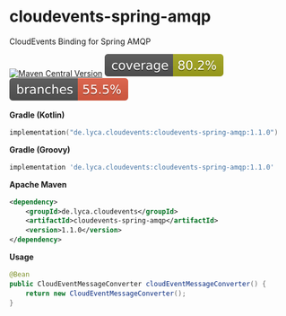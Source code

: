 # cloudevents-spring-amqp
CloudEvents Binding for Spring AMQP

[![Maven Central Version](https://img.shields.io/maven-central/v/de.lyca.cloudevents/cloudevents-spring-amqp)](https://central.sonatype.com/artifact/de.lyca.cloudevents/cloudevents-spring-amqp)
[![Coverage](.github/badges/jacoco.svg)](https://github.com/lyca/cloudevents-spring-amqp/actions/workflows/gradle.yml)
[![Branches](.github/badges/branches.svg)](https://github.com/lyca/cloudevents-spring-amqp/actions/workflows/gradle.yml)

**Gradle (Kotlin)**

```kotlin
implementation("de.lyca.cloudevents:cloudevents-spring-amqp:1.1.0")
```

**Gradle (Groovy)**

```groovy
implementation 'de.lyca.cloudevents:cloudevents-spring-amqp:1.1.0'
```

**Apache Maven**

```xml
<dependency>
    <groupId>de.lyca.cloudevents</groupId>
    <artifactId>cloudevents-spring-amqp</artifactId>
    <version>1.1.0</version>
</dependency>
```

**Usage**

```java
@Bean
public CloudEventMessageConverter cloudEventMessageConverter() {
    return new CloudEventMessageConverter();
}
```